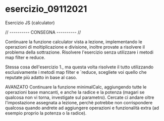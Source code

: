 # esercizio_09112021
Esercizio JS (calculator)

// ---------- CONSEGNA ---------- //

Continuare la funzione calculator vista a lezione, implementando le operazioni di moltiplicazione e divisione, inoltre provate a risolvere il problema della sottrazione. Risolvere l'esercizio senza utilizzare i metodi map filter e reduce.

Stessa cosa dell'esercizio 1., ma questa volta risolvete il tutto utilizzando esclusivamente i metodi map filter e `reduce, scegliete voi quello che reputate più adatto in base al caso.

AVANZATO
Continuare la funzione minimalCalc, aggiungendo tutte le operazioni base mancanti, e anche la radice e la potenza (magari se qualcosa non vi torna, investigate sul parametro). Cercate ci andare oltre l'impostazione assegnata a lezione, perchè potrebbe non corrispondere qualcosa quando andrete ad aggiungere operazioni e funzionalità extra (ad esempio proprio la potenza o la radice).